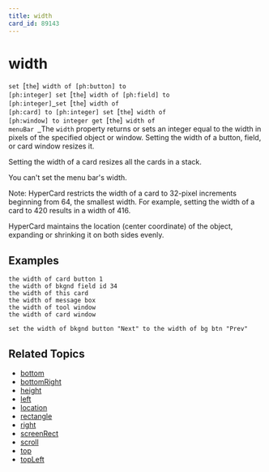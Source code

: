 ```yaml
---
title: width
card_id: 89143
---
```


# width

<code>set </code>[<code>the</code>]<code> width of [ph:button] to [ph:integer] set </code>[<code>the</code>]<code> width of [ph:field] to [ph:integer]<u> </u>set </code>[<code>the</code>]<code> width of [ph:card] to [ph:integer] set </code>[<code>the</code>]<code> width of [ph:window] to integer get </code>[<code>the</code>]<code> width of menuBar <u> </code></u>The <code>width</code> property returns or sets an integer equal to the width in pixels of the specified object or window. Setting the width of a button, field, or card window resizes it. 

Setting the width of a card resizes all the cards in a stack. 

You can't set the menu bar's width. 


Note: HyperCard restricts the width of a card to 32-pixel increments beginning from 64, the smallest width. For example, setting the width of a card to 420 results in a width of 416.

HyperCard maintains the location (center coordinate) of the object, expanding or shrinking it on both
sides evenly.

## Examples

```
the width of card button 1
the width of bkgnd field id 34
the width of this card
the width of message box
the width of tool window
the width of card window

set the width of bkgnd button "Next" to the width of bg btn "Prev"
```

## Related Topics

* [bottom](/HyperTalkReference/properties/bottom)
* [bottomRight](/HyperTalkReference/properties/bottomRight)
* [height](/HyperTalkReference/properties/height)
* [left](/HyperTalkReference/properties/left)
* [location](/HyperTalkReference/properties/location)
* [rectangle](/HyperTalkReference/properties/rectangle)
* [right](/HyperTalkReference/properties/right)
* [screenRect](/HyperTalkReference/functions/screenRect)
* [scroll](/HyperTalkReference/properties/scroll)
* [top](/HyperTalkReference/properties/top)
* [topLeft](/HyperTalkReference/properties/topLeft)
